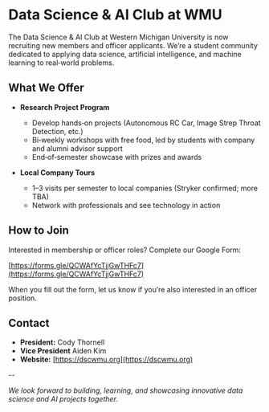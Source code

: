 # Data Science & AI Club at WMU

The Data Science & AI Club at Western Michigan University is now recruiting new members and officer applicants. We’re a student community dedicated to applying data science, artificial intelligence, and machine learning to real‑world problems.

## What We Offer

* **Research Project Program**

  * Develop hands‑on projects (Autonomous RC Car, Image Strep Throat Detection, etc.)
  * Bi‑weekly workshops with free food, led by students with company and alumni advisor support
  * End‑of‑semester showcase with prizes and awards

* **Local Company Tours**

  * 1–3 visits per semester to local companies (Stryker confirmed; more TBA)
  * Network with professionals and see technology in action

## How to Join

Interested in membership or officer roles? Complete our Google Form:

[https://forms.gle/QCWAfYcTjjGwTHFc7](https://forms.gle/QCWAfYcTjjGwTHFc7)

When you fill out the form, let us know if you’re also interested in an officer position.

## Contact

* **President:** Cody Thornell
* **Vice President** Aiden Kim
* **Website:** [https://dscwmu.org](https://dscwmu.org)

\--

*We look forward to building, learning, and showcasing innovative data science and AI projects together.*
